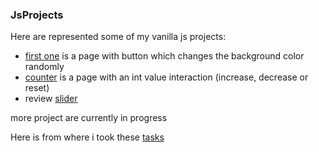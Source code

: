 ### JsProjects

Here are represented some of my vanilla js projects:
* [first one](https://github.com/Nikxxx007/JsProjects/tree/main/color_flipper) is a page with button which changes the background color randomly
* [counter](https://github.com/Nikxxx007/JsProjects/tree/main/counter) is a page with an int value interaction (increase, decrease or reset)
* review [slider](https://github.com/Nikxxx007/JsProjects/tree/main/reviewCarousel)


more project are currently in progress

Here is from where i took these [tasks](https://www.freecodecamp.org/news/javascript-projects-for-beginners)

